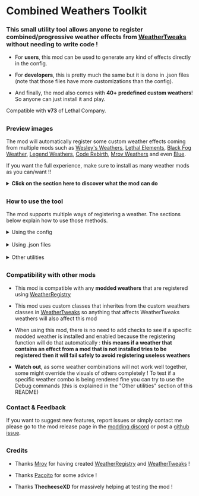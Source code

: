 # Combined Weathers Toolkit

### This small utility tool allows anyone to register combined/progressive weather effects from [WeatherTweaks](https://thunderstore.io/c/lethal-company/p/mrov/WeatherTweaks/) without needing to write code !

- For **users**, this mod can be used to generate any kind of effects directly in the config.

- For **developers**, this is pretty much the same but it is done in .json files (note that those files have more customizations than the config).

- And finally, the mod also comes with **40+ predefined custom weathers**! So anyone can just install it and play.

Compatible with **v73** of Lethal Company.

##

### Preview images

The mod will automatically register some custom weather effects coming from multiple mods such as [Wesley's Weathers](https://thunderstore.io/c/lethal-company/p/Magic_Wesley/Wesleys_Weathers/), [Lethal Elements](https://thunderstore.io/c/lethal-company/p/pacoito/LethalElementsTheta/), [Black Fog Weather](https://thunderstore.io/c/lethal-company/p/DemonMae/Black_Fog_Weather/), [Legend Weathers](https://thunderstore.io/c/lethal-company/p/Zigzag/LegendWeathers/), [Code Rebirth](https://thunderstore.io/c/lethal-company/p/XuXiaolan/CodeRebirth/), [Mrov Weathers](https://thunderstore.io/c/lethal-company/p/mrov/MrovWeathers/) and even [Blue](https://thunderstore.io/c/lethal-company/p/Generic_GMD/Blue/).

If you want the full experience, make sure to install as many weather mods as you can/want !!

**<details><summary>Click on the section here to discover what the mod can do</summary>**

### Superstorm *(stormy + flooded + tornado + hurricane)*

![Preview](https://raw.githubusercontent.com/ZigzagAwaka/CombinedWeathersToolkit/main/Previews/Images/showcase2.PNG)

### Snowfall + Majora Moon

![Preview](https://raw.githubusercontent.com/ZigzagAwaka/CombinedWeathersToolkit/main/Previews/Images/showcase1.png)

### Hallowed Eclipse *(hallowed + eclipsed)*

![Preview](https://raw.githubusercontent.com/ZigzagAwaka/CombinedWeathersToolkit/main/Previews/Images/showcase3.PNG)

### Impending Storm *(none > rainy > cloudy > stormy > hurricane)*

![Preview](https://raw.githubusercontent.com/ZigzagAwaka/CombinedWeathersToolkit/main/Previews/Images/showcase4.PNG)

### Meteor Shower + Blood Moon

![Preview](https://raw.githubusercontent.com/ZigzagAwaka/CombinedWeathersToolkit/main/Previews/Images/showcase5.PNG)

### Blue Moon *(blue + bloodmoon)*

![Preview](https://raw.githubusercontent.com/ZigzagAwaka/CombinedWeathersToolkit/main/Previews/Images/showcase6.PNG)

### Toxic Winds *(toxicsmog + tornado)*

![Preview](https://raw.githubusercontent.com/ZigzagAwaka/CombinedWeathersToolkit/main/Previews/Images/showcase7.png)

### The End of the World *(all weathers)*

![Preview](https://raw.githubusercontent.com/ZigzagAwaka/CombinedWeathersToolkit/main/Previews/Images/showcase8.PNG)

**There is a lot more to discover by yourself 🤗**

</details>

##

### How to use the tool

The mod supports multiple ways of registering a weather. The sections below explain how to use those methods.

<details><summary>Using the config</summary>

### Registering weathers using the config was meant to be used by users and modpacks makers.

**It is higly recommended to use [Gale](https://thunderstore.io/c/lethal-company/p/Kesomannen/GaleModManager/) to manage the configs of this mod.** Right now, it is the best mod manager when it comes to edit the configs and you'll see why shortly.

To register a new custom weather you need to open the `zigzag.combinedweatherstoolkit.cfg` config file, then navigate to the `Config weathers` section.

![Preview](https://raw.githubusercontent.com/ZigzagAwaka/CombinedWeathersToolkit/main/Previews/Doc/config1.PNG)

You will see a config named `Weather Config creator`: this is the place where you can create your own weather effects. Just below it is an example that can be used to learn what is the accepted data format when creating a weather and here is what it looks like :

**`Eclipsed + Foggy : Eclipsed : Foggy`**

The format is very simple as you can see, this line will actually register the combined weather ***Eclipsed + Foggy*** into the game and its effect is to combine the Eclipsed and Foggy weathers together.

You can actually add as much value as you want, each one separated by a comma `,`. To make the process easier, you can click on the little arrows icon on the right of the config to expand the field :

![Preview](https://raw.githubusercontent.com/ZigzagAwaka/CombinedWeathersToolkit/main/Previews/Doc/config2.PNG)

Then you can very easily add each custom weathers in this new window by clicking on the `Edit as list` option. In this place you can add as much entries as you want and it's way easier to see what's going on :

![Preview](https://raw.githubusercontent.com/ZigzagAwaka/CombinedWeathersToolkit/main/Previews/Doc/config3.PNG)

This is very nice but what can the config do more ? Well, the config can also accept a custom color and type. Here's all the possible parameters :

| Parameter name | Example | Accepted values | Max number | Position in the format | Is required? |
| -------------- | ------- | --------------- | ---------- | ---------------------- | ------------ |
| `Name` | Heavy rain | *anything you want* | 1 | 1st | **required** |
| `Name Color` | color(#ff0000) | *any color you want* | 1 | any | optional |
| `Type` | type(progressing) | progressing / combined | 1 | any | optional |
| `Weathers` | rainy | *any weather name* | no limit | any | **required** |

Each of these parameters needs to be separated with a colon `:`, and so if you combine everything you will get something like this in the config :

![Preview](https://raw.githubusercontent.com/ZigzagAwaka/CombinedWeathersToolkit/main/Previews/Doc/config4.PNG)

*<details><summary>Additional notes</summary>*

- if the type is not specified, it will default to a **combined weather** type
- if the color is not specified, it will default to the base color [WeatherTweaks](https://thunderstore.io/c/lethal-company/p/mrov/WeatherTweaks/) uses for the weather names (will color the names if it is recognized around a symbol like `+` or `>`)
- the color can be anything from a [HEX color](https://www.google.com/search?&q=hex+color) or one of the [basic Unity colors](https://docs.unity3d.com/2022.3/Documentation/ScriptReference/Color.html)
- small writting mistakes in the config text such as a whitespace or capital letters should not cause any issues as long as it follows the format

</details>

</br>

When it is done, **launch the game and go into orbit** so [WeatherRegistry](https://thunderstore.io/c/lethal-company/p/mrov/WeatherRegistry/) can generate configs for your weathers. You can then go back in the config, this time the one from WeatherRegistry and edit your weather's configs as you want (weight, filtering, scrap multipliers).

Weathers created using this mod will be listed as `WeatherToolkit Weathers` in WeatherRegistry's config file.

![Preview](https://raw.githubusercontent.com/ZigzagAwaka/CombinedWeathersToolkit/main/Previews/Doc/config5.PNG)

That's pretty much it ! Hope you can create some crazy effects with this mod 🙂

</details>

</br>

<details><summary>Using .json files</summary>

### Registering weathers using .json files was meant to be used by developers.

It was made for developers that want to **add special weather combos to their mods**, or for moon makers that wants to **add a specific custom weather that only spawns on their custom moon**.

To register a new custom weather you need to create a json file with a name that will end with `.cwt.json`. The mod is made to detect and load all `.cwt.json` that are located in the `BepInEx/plugins` folder (no matter if it is located in a sub folder or not). This means you can **place your files wherever you want in your mod's folder**.

You can create as much .json files as you want but it is also possible to do everything inside the same file, it is up to you.

The weather creation in .json files is made in a very user friendly way where you can actually write a very minimal weather or completely configure it with all sorts of options. You can check some [json examples in the folder by clicking here](https://github.com/ZigzagAwaka/CombinedWeathersToolkit/tree/main/JsonExamples) so you can learn how to write it but let's still explain how it works :

```json
{
    "example": {
        "type": "Combined",
        "name": "Rainy + Eclipsed + Foggy",
        "color": "#FF0000",
        "weight": 100,
        "scrap_amount": 1.0,
        "scrap_value": 1.2,
        "filtering": false,
        "level_filter": "Company",
        "level_weights": "MoonName@50",
        "weather_to_weather_weights": "WeatherName@50",
        "weathers": [
            "Rainy",
            "Eclipsed",
            "Foggy"
        ]
    }
}
```

This `example` property will actually register the combined weather ***Rainy + Eclipsed + Foggy*** into the game and its effect is to combine the Rainy, Eclipsed and Foggy weathers together.

If you want to make all your weathers in the same `.cwt.json` then you simply need to add other properties fields into the file.

A lot of parameters in this example are optional and if it is not specified the mod will calculate automatic default values. **The minimum you need to write for it to be valid is the `name` and the `weathers`.** Here's all the possible parameters :

| Parameter name | Accepted values | Default value | Is required? |
| -------------- | --------------- | ------------- | ------------ |
| `type` | Combined / Progressing | Combined | optional |
| `name` | *anything you want* | "" | **required** |
| `color` | *any color you want* | *default WT color* | optional |
| `weight` | *int* | *default WT weight* | optional |
| `scrap_amount` | *float* | *default WT multiplier* | optional |
| `scrap_value` | *float* | *default WT multiplier* | optional |
| `filtering` | *bool* | false | optional |
| `level_filter` | list of *moon names* | "Company" | optional |
| `level_weights` | list of *moon names with weight* | "" | optional |
| `weather_to_weather_weights` | list of *weather names with weight* | "" | optional |
| `progressing_times` | array of *floats* | *automatically calculated* | optional |
| `progressing_chances` | array of *floats* | *automatically calculated* | optional |
| `weathers` | array of *any weather names* | [] | **required** |

All of these options are actually coming from [WeatherRegistry](https://thunderstore.io/c/lethal-company/p/mrov/WeatherRegistry/), I just made them open for combined and progressive weathers if a developer wants to use them.

*<details><summary>Additional notes</summary>*

- if `color` is not specified, it will default to the base color [WeatherTweaks](https://thunderstore.io/c/lethal-company/p/mrov/WeatherTweaks/) uses for the weather names (will color the names if it is recognized around a symbol like `+` or `>`)
- the color can be anything from a [HEX color](https://www.google.com/search?&q=hex+color) or one of the [basic Unity colors](https://docs.unity3d.com/2022.3/Documentation/ScriptReference/Color.html)
- small writting mistakes when writting `weathers` names such as a whitespace or capital letters should not cause any issues
- if one of the following: `weight`, `scrap_amount` or `scrap_value` is not specified, it will default to the base values calculated by WeatherTweaks *(this will **dynamically apply a value based on your number of weather effects**)*
- the `filtering` and `level_filter` fields allows to define a blacklist (*"false"*) or whitelist (*"true"*) for moons that tries to spawn your weather
- the `level_weights` field allows to specify specific moons with specific weights in the format *"MoonName@50,OtherMoonName@9999"* so you can make the weather always spawn on specific moons or never spawn at all if the weight is 0
- the `weather_to_weather_weights` field allows to specify specific weathers names that will try to spawn your weather after them on the same moon (this uses the same format as `level_weights` but with weather names instead of moon names)
- and finally, `progressing_times` and `progressing_chances` are **exclusive properties to Progressing Weathers types**, it allows to specify at which time and chance the weather transition is going to happen (you need to enter as many values here as your number of weather effects **MINUS 1** because the first weather effect is the original weather on the moon)
- if these values are not specified when creating a progressing weather, **the tool will calculate them based on your number of weather effects**, so for example if you have 4 weathers (a base effect and 3 progressing effects), the time values are going to be set to 0.25, 0.5 and 0.75, and the chance values will all be 1

</details>

</br>

When it is done, you don't have anything else to do ! Just publish the json files with your mod, make sure that this tool is installed and it will work, **there is no need to soft depend on anything** !

WeatherRegistry will still generate a unique config for your weather under the `WeatherToolkit Weathers` section but there is nothing to adjust here since everything is already configured (this can then be customized by users of your mod).

That's pretty much it ! Hope you can create some crazy effects with this mod 🙂

</details>

</br>

<details><summary>Other utilities</summary>

</br>

<details><summary>Using code</summary>

- While this tool was not meant to be used by code, I guess you can still use it if you like. However if you really want to use code, well you can also use [WeatherTweaks](https://thunderstore.io/c/lethal-company/p/mrov/WeatherTweaks/) directly.

- If you want to use code from this mod you can do so by instanciating a new `ToolkitWeather` class, then populate it with the data you want (name, color, weights, weathers, etc) then call `Register()` on this object. For an example on how it works in practice you can look at [this code](https://github.com/ZigzagAwaka/CombinedWeathersToolkit/blob/main/CombinedWeathersToolkit/Toolkit/PredefinedRegistery.cs).

</details>

</br>

<details><summary>Debug commands</summary>

#### This mod comes with some debug commands that can be used to help when making weathers.

You can activate the debug commands by activating `Debug commands` in the mod's config file. Then, when you are on a moon and the ship is landed you will be able to type the commands in the chat.

If you want to test how a specific weather combo will look like before creating it, you can make it spawn at runtime with the following commands :

| Command | Parameters | Effect |
| ------- | ---------- | ------ |
| `/cwt clear` | *none* | Remove all active weathers on the actual moon |
| `/cwt weathername` | a wanted valid weather name | Spawn the wanted weather as a combined weather effect with the previous ones |
| `/cwt list` | *none* | Display a message listing all active weathers |

***When using `/cwt weathername` make sure to enter the name with no whitespace and no capital letters!***

![Preview](https://raw.githubusercontent.com/ZigzagAwaka/CombinedWeathersToolkit/main/Previews/Doc/debug1.PNG)

</details>

</details>

##

### Compatibility with other mods

- This mod is compatible with any **modded weathers** that are registered using [WeatherRegistry](https://thunderstore.io/c/lethal-company/p/mrov/WeatherRegistry/)

- This mod uses custom classes that inherites from the custom weathers classes in [WeatherTweaks](https://thunderstore.io/c/lethal-company/p/mrov/WeatherTweaks/) so anything that affects WeatherTweaks weathers will also affect this mod

- When using this mod, there is no need to add checks to see if a specific modded weather is installed and enabled because the registering function will do that automatically : **this means if a weather that contains an effect from a mod that is not installed tries to be registered then it will fail safely to avoid registering useless weathers**

- **Watch out**, as some weather combinations will not work well together, some might override the visuals of others completely ! To test if a specific weather combo is being rendered fine you can try to use the Debug commands (this is explained in the "Other utilities" section of this README)

### Contact & Feedback
If you want to suggest new features, report issues or simply contact me please go to the mod release page in the [modding discord](https://discord.gg/XeyYqRdRGC) or post a [github issue](https://github.com/ZigzagAwaka/CombinedWeathersToolkit).

##

### Credits

- Thanks [Mrov](https://thunderstore.io/c/lethal-company/p/mrov/) for having created [WeatherRegistry](https://thunderstore.io/c/lethal-company/p/mrov/WeatherRegistry/) and [WeatherTweaks](https://thunderstore.io/c/lethal-company/p/mrov/WeatherTweaks/) !

- Thanks [Pacoito](https://thunderstore.io/c/lethal-company/p/pacoito/) for some advice !

- Thanks **ThecheeseXD** for massively helping at testing the mod !
